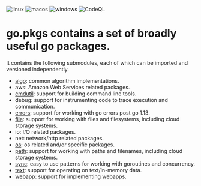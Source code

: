 ![linux](https://github.com/cloudengio/go.pkgs/actions/workflows/linux.yml/badge.svg)
![macos](https://github.com/cloudengio/go.pkgs/actions/workflows/macos.yml/badge.svg)
![windows](https://github.com/cloudengio/go.pkgs/actions/workflows/windows.yml/badge.svg)
![CodeQL](https://github.com/cloudengio/go.pkgs/actions/workflows/codeql.yml/badge.svg)

# go.pkgs contains a set of broadly useful go packages.

It contains the following submodules, each of which can be imported and
versioned independently. 

- [algo](algo/README.md): common algorithm implementations.
- aws: Amazon Web Services related packages.
- [cmdutil](cmdutil/README.md): support for building command line tools.
- debug: support for instrumenting code to trace execution and communication.
- [errors](errors/README.md): support for working with go errors post go 1.13.
- [file](file/README.md): support for working with files and filesystems, including cloud storage systems.
- io: I/O related packages.
- net: network/http related packages.
- [os](os/README.md): os related and/or specific packages.
- [path](path/README.md): support for working with paths and filenames, including cloud storage systems.
- [sync](sync/README.md): easy to use patterns for working with goroutines and concurrency.
- [text](text/README.md): support for operating on text/in-memory data.
- [webapp](webapp/README.md): support for implementing webapps.
